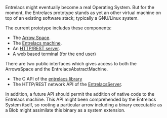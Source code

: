 Entrelacs might eventually become a real Operating System. But for the moment, the Entrelacs prototype stands as yet an other virtual machine on top of an existing software stack; typically a GNU/Linux system.

The current prototype includes these components:
  * The [Arrow Space](ArrowsSpace.md).
  * The [Entrelacs machine](EntrelacsAbstractMachine.md).
  * An [HTTP/REST server](EntrelacsServer.md).
  * A web based terminal (for the end user)

There are two public interfaces which gives access to both the ArrowsSpace and the EntrelacsAbstractMachine.
  * The C API of the [entrelacs library](EntrelacsLibrary.md)
  * The HTTP/REST network API of the [EntrelacsServer](EntrelacsServer.md).

In addition, a future API should permit the addition of native code to the Entrelacs machine. This API might been comprehended by the Entrelacs System itself, so rooting a particular arrow including a binary executable as a Blob might assimilate this binary as a system extension.